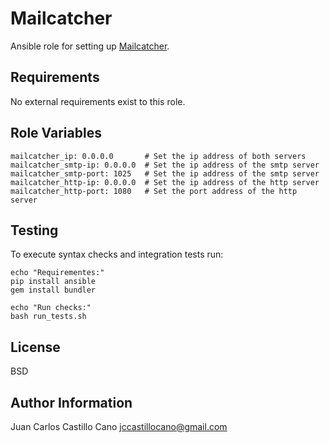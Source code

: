 # Mailcatcher
Ansible role for setting up [Mailcatcher](http://mailcatcher.me). 

## Requirements
No external requirements exist to this role.

## Role Variables

```
mailcatcher_ip: 0.0.0.0       # Set the ip address of both servers
mailcatcher_smtp-ip: 0.0.0.0  # Set the ip address of the smtp server
mailcatcher_smtp-port: 1025   # Set the ip address of the smtp server
mailcatcher_http-ip: 0.0.0.0  # Set the ip address of the http server
mailcatcher_http-port: 1080   # Set the port address of the http server
```

## Testing

To execute syntax checks and integration tests run:

```
echo "Requirementes:"
pip install ansible
gem install bundler

echo "Run checks:"
bash run_tests.sh
```

## License
BSD

## Author Information
Juan Carlos Castillo Cano
[jccastillocano@gmail.com](mailto:jccastillocano@gmail.com)
